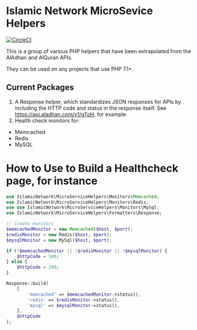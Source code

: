 # Islamic Network MicroSevice Helpers
[![CircleCI](https://circleci.com/gh/islamic-network/microservice-helpers.svg?style=shield)](https://circleci.com/gh/islamic-network/microservice-helpers)

This is a group of various PHP helpers that have been extrapolated from the AlAdhan and AlQuran APIs.

They can be used on any projects that use PHP 7.1+.

## Current Packages
1. A Response helper, which standardizes JSON responses for APIs by including the HTTP code and status in the response itself. See https://api.aladhan.com/v1/gToH, for example.
2. Health check monitors for:
  * Memcached
  * Redis
  * MySQL
  
# How to Use to Build a Healthcheck page, for instance

```php
use IslamicNetwork\MicroServiceHelpers\Monitors\Memcached;
use IslamicNetwork\MicroServiceHelpers\Monitors\Redis;
use use IslamicNetwork\MicroServiceHelpers\Monitors\MySql;
use IslamicNetwork\MicroServiceHelpers\Formatters\Response;

// Create monitors
$memcachedMonitor = new Memcached($host, $port);
$redisMonitor = new Redis($host, $port);
$mysqlMonitor = new MySql($host, $port);

if (!$memcachedMonitor || !$redisMonitor || !$mysqlMonitor) {
    $httpCode = 500;
} else {
    $httpCode = 200;
}

Response::build(
    [ 
        'memcached' => $memcachedMonitor->status(),
        'redis' => $redisMonitor->status(),
        'mysql' => $mysqlMonitor->status(),
    ],
    $httpCode
);
```







